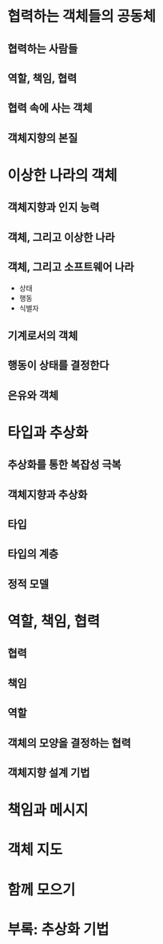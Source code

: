 # 협력하는 객체들의 공동체
## 협력하는 사람들

## 역할, 책임, 협력

## 협력 속에 사는 객체

## 객체지향의 본질

# 이상한 나라의 객체
## 객체지향과 인지 능력

## 객체, 그리고 이상한 나라

## 객체, 그리고 소프트웨어 나라
- 상태
- 행동
- 식별자

## 기계로서의 객체

## 행동이 상태를 결정한다

## 은유와 객체

# 타입과 추상화
## 추상화를 통한 복잡성 극복
## 객체지향과 추상화
## 타입
## 타입의 계층
## 정적 모델

# 역할, 책임, 협력
## 협력
## 책임
## 역할
## 객체의 모양을 결정하는 협력
## 객체지향 설계 기법

# 책임과 메시지

# 객체 지도

# 함께 모으기

# 부록: 추상화 기법
